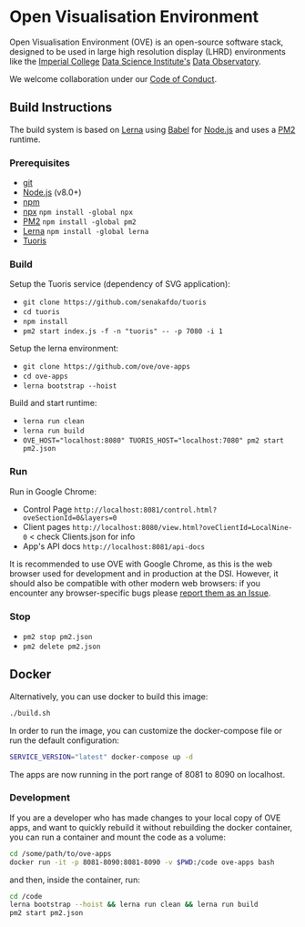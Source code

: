 # Open Visualisation Environment

Open Visualisation Environment (OVE) is an open-source software stack, designed to be used in large high resolution display (LHRD) environments like the [Imperial College](http://www.imperial.ac.uk) [Data Science Institute's](http://www.imperial.ac.uk/data-science/) [Data Observatory](http://www.imperial.ac.uk/data-science/data-observatory/).

We welcome collaboration under our [Code of Conduct](https://github.com/ove/ove-apps/blob/master/CODE_OF_CONDUCT.md).

## Build Instructions

The build system is based on [Lerna](https://lernajs.io/) using [Babel](http://babeljs.io/) for [Node.js](https://nodejs.org/en/) and uses a [PM2](http://pm2.keymetrics.io/) runtime.

### Prerequisites

* [git](https://git-scm.com/downloads)
* [Node.js](https://nodejs.org/en/) (v8.0+)
* [npm](https://www.npmjs.com/)
* [npx](https://www.npmjs.com/package/npx) `npm install -global npx`
* [PM2](http://pm2.keymetrics.io/) `npm install -global pm2`
* [Lerna](https://lernajs.io/)  `npm install -global lerna`
* [Tuoris](https://github.com/fvictor/tuoris)

### Build

Setup the Tuoris service (dependency of SVG application):

<!---
Victor still has not accepted a PR https://github.com/fvictor/tuoris/pull/1, which is required for OVE, and hence a fork is being cloned for now.
--->

* `git clone https://github.com/senakafdo/tuoris`
* `cd tuoris`
* `npm install`
* `pm2 start index.js -f -n "tuoris" -- -p 7080 -i 1`

Setup the lerna environment:

* `git clone https://github.com/ove/ove-apps`
* `cd ove-apps`
* `lerna bootstrap --hoist`

Build and start runtime:

* `lerna run clean`
* `lerna run build`
* `OVE_HOST="localhost:8080" TUORIS_HOST="localhost:7080" pm2 start pm2.json`

### Run

Run in Google Chrome:

* Control Page   `http://localhost:8081/control.html?oveSectionId=0&layers=0`
* Client pages   `http://localhost:8080/view.html?oveClientId=LocalNine-0` < check Clients.json for info
* App's API docs `http://localhost:8081/api-docs`

It is recommended to use OVE with Google Chrome, as this is the web browser used for development and in production at the DSI. However, it should also be compatible with other modern web browsers: if you encounter any browser-specific bugs please [report them as an Issue](https://github.com/ove/ove-apps/issues).

### Stop

* `pm2 stop pm2.json`
* `pm2 delete pm2.json`

## Docker

Alternatively, you can use docker to build this image:

```sh
./build.sh
```

In order to run the image, you can customize the docker-compose file or run the default configuration:

```sh
SERVICE_VERSION="latest" docker-compose up -d
```

The apps are now running in the port range of 8081 to 8090 on localhost.

### Development

If you are a developer who has made changes to your local copy of OVE apps, and want to quickly rebuild it without rebuilding the docker container, you can run a container and mount the code as a volume:

```sh
cd /some/path/to/ove-apps
docker run -it -p 8081-8090:8081-8090 -v $PWD:/code ove-apps bash
```

and then, inside the container, run:

```sh
cd /code
lerna bootstrap --hoist && lerna run clean && lerna run build
pm2 start pm2.json
```
